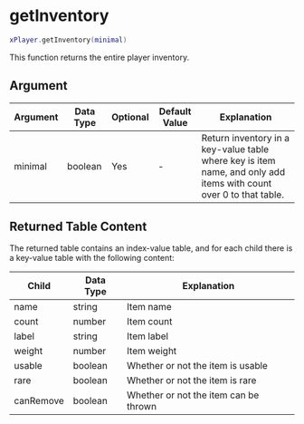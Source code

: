 # getInventory

```lua
xPlayer.getInventory(minimal)
```

This function returns the entire player inventory.

## Argument

| Argument | Data Type | Optional | Default Value | Explanation                                                                                                       |
| -------- | --------- | -------- | ------------- | ----------------------------------------------------------------------------------------------------------------- |
| minimal  | boolean   | Yes      | -             | Return inventory in a key-value table where key is item name, and only add items with count over 0 to that table. |

## Returned Table Content

The returned table contains an index-value table, and for each child there is a key-value table with the following content:

| Child     | Data Type | Explanation                           |
| --------- | --------- | ------------------------------------- |
| name      | string    | Item name                             |
| count     | number    | Item count                            |
| label     | string    | Item label                            |
| weight    | number    | Item weight                           |
| usable    | boolean   | Whether or not the item is usable     |
| rare      | boolean   | Whether or not the item is rare       |
| canRemove | boolean   | Whether or not the item can be thrown |
